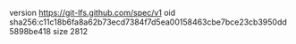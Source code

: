 version https://git-lfs.github.com/spec/v1
oid sha256:c11c18b6fa8a62b73ecd7384f7d5ea00158463cbe7bce23cb3950dd5898be418
size 2812

